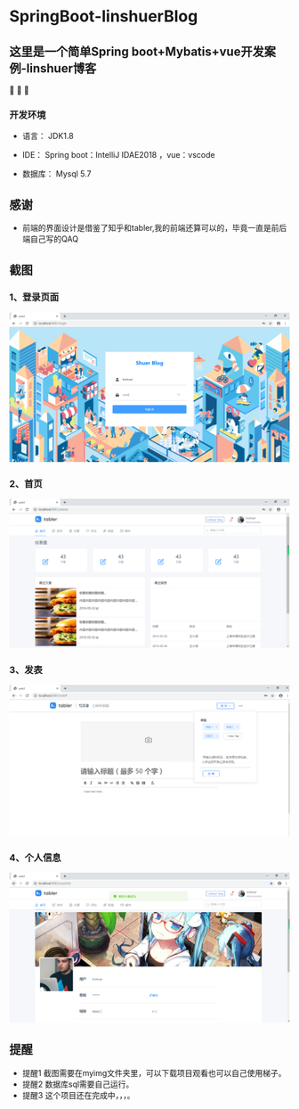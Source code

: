 # SpringBoot-linshuerBlog

## 这里是一个简单Spring boot+Mybatis+vue开发案例-linshuer博客

:tada: :tada: :tada:


### 开发环境

* 语言： JDK1.8

* IDE： Spring boot：IntelliJ IDAE2018  ，vue：vscode

* 数据库： Mysql 5.7

## 感谢
* 前端的界面设计是借鉴了知乎和tabler,我的前端还算可以的，毕竟一直是前后端自己写的QAQ

## 截图
### 1、登录页面
![登录页面](https://raw.githubusercontent.com/linshuer/SpringBoot-linshuerBlog/master/myimg/1.PNG)
### 2、首页
![登录页面](https://raw.githubusercontent.com/linshuer/SpringBoot-linshuerBlog/master/myimg/2.PNG)
### 3、发表
![登录页面](https://raw.githubusercontent.com/linshuer/SpringBoot-linshuerBlog/master/myimg/3.PNG)
### 4、个人信息
![登录页面](https://raw.githubusercontent.com/linshuer/SpringBoot-linshuerBlog/master/myimg/4.PNG)
## 提醒
* 提醒1 截图需要在myimg文件夹里，可以下载项目观看也可以自己使用梯子。
* 提醒2 数据库sql需要自己运行。
* 提醒3 这个项目还在完成中，，，。
